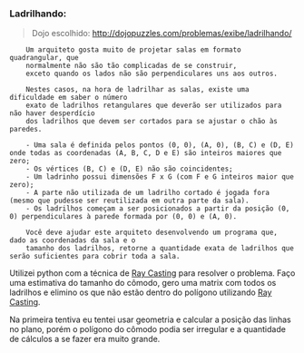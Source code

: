 ### Ladrilhando:

> Dojo escolhido: http://dojopuzzles.com/problemas/exibe/ladrilhando/

```
    Um arquiteto gosta muito de projetar salas em formato quadrangular, que
    normalmente não são tão complicadas de se construir,
    exceto quando os lados não são perpendiculares uns aos outros.

    Nestes casos, na hora de ladrilhar as salas, existe uma dificuldade em saber o número
    exato de ladrilhos retangulares que deverão ser utilizados para não haver desperdício
    dos ladrilhos que devem ser cortados para se ajustar o chão às paredes.

    - Uma sala é definida pelos pontos (0, 0), (A, 0), (B, C) e (D, E) onde todas as coordenadas (A, B, C, D e E) são inteiros maiores que zero;
    - Os vértices (B, C) e (D, E) não são coincidentes;
    - Um ladrinho possui dimensões F x G (com F e G inteiros maior que zero);
    - A parte não utilizada de um ladrilho cortado é jogada fora (mesmo que pudesse ser reutilizada em outra parte da sala).
    - Os ladrilhos começam a ser posicionados a partir da posição (0, 0) perpendiculares à parede formada por (0, 0) e (A, 0).

    Você deve ajudar este arquiteto desenvolvendo um programa que, dado as coordenadas da sala e o
    tamanho dos ladrilhos, retorne a quantidade exata de ladrilhos que serão suficientes para cobrir toda a sala.
```

Utilizei python com a técnica de [Ray Casting](https://en.wikipedia.org/wiki/Point_in_polygon) para resolver o problema.
Faço uma estimativa do tamanho do cômodo, gero uma matrix com todos os ladrilhos e elimino os que não estão dentro do polígono utilizando [Ray Casting](https://en.wikipedia.org/wiki/Point_in_polygon).

Na primeira tentiva eu tentei usar geometria e calcular a posição das linhas no plano, porém o polígono do cômodo podia ser irregular e a quantidade de cálculos a se fazer era muito grande.